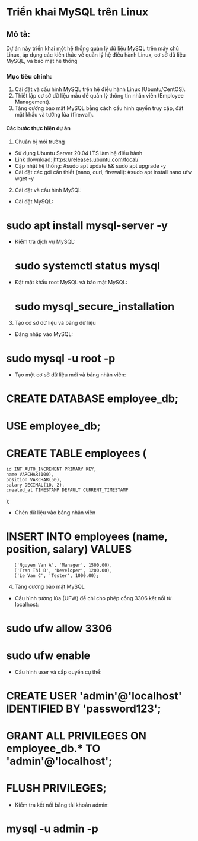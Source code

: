 # Triển khai MySQL trên Linux
## Mô tả: 
Dự án này triển khai một hệ thống quản lý dữ liệu MySQL trên máy chủ Linux, áp dụng các kiến thức về quản lý hệ điều hành Linux, cơ sở dữ liệu MySQL, và bảo mật hệ thống
### Mục tiêu chính:
1. Cài đặt và cấu hình MySQL trên hệ điều hành Linux (Ubuntu/CentOS).
2. Thiết lập cơ sở dữ liệu mẫu để quản lý thông tin nhân viên (Employee Management).
3. Tăng cường bảo mật MySQL bằng cách cấu hình quyền truy cập, đặt mật khẩu và tường lửa (firewall).
#### Các bước thực hiện dự án
1. Chuẩn bị môi trường
- Sử dụng Ubuntu Server 20.04 LTS làm hệ điều hành
- Link download: https://releases.ubuntu.com/focal/
- Cập nhật hệ thống:
#sudo apt update && sudo apt upgrade -y
- Cài đặt các gói cần thiết (nano, curl, firewall):
#sudo apt install nano ufw wget -y
2. Cài đặt và cấu hình MySQL
- Cài đặt MySQL:
 # sudo apt install mysql-server -y
- Kiểm tra dịch vụ MySQL:
  # sudo systemctl status mysql
- Đặt mật khẩu root MySQL và bảo mật MySQL:
  # sudo mysql_secure_installation
3. Tạo cơ sở dữ liệu và bảng dữ liệu
- Đăng nhập vào MySQL:
 # sudo mysql -u root -p
- Tạo một cơ sở dữ liệu mới và bảng nhân viên:
# CREATE DATABASE employee_db;
# USE employee_db;

# CREATE TABLE employees (
    id INT AUTO_INCREMENT PRIMARY KEY,
    name VARCHAR(100),
    position VARCHAR(50),
    salary DECIMAL(10, 2),
    created_at TIMESTAMP DEFAULT CURRENT_TIMESTAMP
);
- Chèn dữ liệu vào bảng nhân viên
# INSERT INTO employees (name, position, salary) VALUES
       ('Nguyen Van A', 'Manager', 1500.00),
       ('Tran Thi B', 'Developer', 1200.00),
       ('Le Van C', 'Tester', 1000.00);
4. Tăng cường bảo mật MySQL
- Cấu hình tường lửa (UFW) để chỉ cho phép cổng 3306 kết nối từ localhost:
# sudo ufw allow 3306
# sudo ufw enable
- Cấu hình user và cấp quyền cụ thể:
# CREATE USER 'admin'@'localhost' IDENTIFIED BY 'password123';
# GRANT ALL PRIVILEGES ON employee_db.* TO 'admin'@'localhost';
# FLUSH PRIVILEGES;
- Kiểm tra kết nối bằng tài khoản admin:
#  mysql -u admin -p



